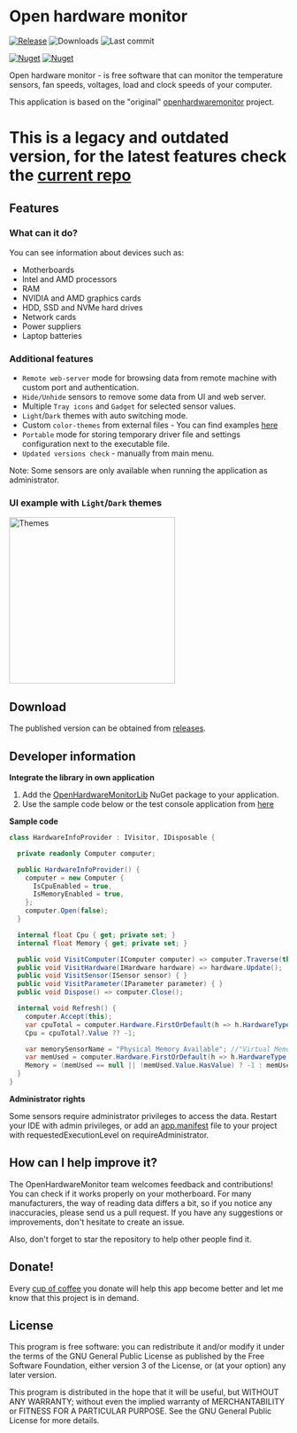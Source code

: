 # Open hardware monitor
[![Release](https://img.shields.io/github/v/release/NewOpenHardwareMonitor/openhardwaremonitor)](https://github.com/NewOpenHardwareMonitor/openhardwaremonitor/releases/latest)
![Downloads](https://img.shields.io/github/downloads/NewOpenHardwareMonitor/openhardwaremonitor/total?color=ff4f42)
![Last commit](https://img.shields.io/github/last-commit/NewOpenHardwareMonitor/openhardwaremonitor?color=00AD00)

[![Nuget](https://img.shields.io/nuget/v/OpenHardwareMonitorLib)](https://www.nuget.org/packages/OpenHardwareMonitorLib/)
[![Nuget](https://img.shields.io/nuget/dt/OpenHardwareMonitorLib?label=nuget-downloads)](https://www.nuget.org/packages/OpenHardwareMonitorLib/)

Open hardware monitor - is free software that can monitor the temperature sensors, fan speeds, voltages, load and clock speeds of your computer.

This application is based on the "original" [openhardwaremonitor](https://github.com/openhardwaremonitor/openhardwaremonitor) project.

# This is a legacy and outdated version, for the latest features check the [current repo](https://github.com/newopenhardwaremonitor/openhardwaremonitor)


## Features

### What can it do?

You can see information about devices such as:
 - Motherboards
 - Intel and AMD processors
 - RAM
 - NVIDIA and AMD graphics cards
 - HDD, SSD and NVMe hard drives
 - Network cards
 - Power suppliers
 - Laptop batteries

### Additional features

 - `Remote web-server` mode for browsing data from remote machine with custom port and authentication.
 - `Hide/Unhide` sensors to remove some data from UI and web server.
 - Multiple `Tray icons` and `Gadget` for selected sensor values.
 - `Light`/`Dark` themes with auto switching mode.
 - Custom `color-themes` from external files - You can find examples [here](https://github.com/NewOpenHardwareMonitor/openhardwaremonitor/tree/dev/OpenHardwareMonitor/Resources/themes)
 - `Portable` mode for storing temporary driver file and settings configuration next to the executable file.
 - `Updated versions check` - manually from main menu.

 Note: Some sensors are only available when running the application as administrator.

### UI example with `Light`/`Dark` themes

[<img src="https://github.com/NewOpenHardwareMonitor/openhardwaremonitor/raw/master/themes.png" alt="Themes" width="300"/>](https://github.com/NewOpenHardwareMonitor/openhardwaremonitor/raw/master/themes.png)

## Download

The published version can be obtained from [releases](https://github.com/NewOpenHardwareMonitor/openhardwaremonitor/releases).


## Developer information
**Integrate the library in own application**
1. Add the [OpenHardwareMonitorLib](https://www.nuget.org/packages/OpenHardwareMonitorLib/) NuGet package to your application.
2. Use the sample code below or the test console application from [here](https://github.com/NewOpenHardwareMonitor/openhardwaremonitor/tree/dev/LibTest)


**Sample code**
```c#
class HardwareInfoProvider : IVisitor, IDisposable {

  private readonly Computer computer;

  public HardwareInfoProvider() {
    computer = new Computer {
      IsCpuEnabled = true,
      IsMemoryEnabled = true,
    };
    computer.Open(false);
  }

  internal float Cpu { get; private set; }
  internal float Memory { get; private set; }

  public void VisitComputer(IComputer computer) => computer.Traverse(this);
  public void VisitHardware(IHardware hardware) => hardware.Update();
  public void VisitSensor(ISensor sensor) { }
  public void VisitParameter(IParameter parameter) { }
  public void Dispose() => computer.Close();

  internal void Refresh() {
    computer.Accept(this);
    var cpuTotal = computer.Hardware.FirstOrDefault(h => h.HardwareType == HardwareType.Cpu)?.Sensors.FirstOrDefault(s => s.SensorType == SensorType.Load && s.Name == "CPU Total");
    Cpu = cpuTotal?.Value ?? -1;

    var memorySensorName = "Physical Memory Available"; //"Virtual Memory Available";
    var memUsed = computer.Hardware.FirstOrDefault(h => h.HardwareType == HardwareType.Memory)?.Sensors.FirstOrDefault(s => s.SensorType == SensorType.Data && s.Name == memorySensorName);
    Memory = (memUsed == null || !memUsed.Value.HasValue) ? -1 : memUsed.Value.Value * 1024; //GB -> MB
  }
}
```

**Administrator rights**

Some sensors require administrator privileges to access the data. Restart your IDE with admin privileges, or add an [app.manifest](https://learn.microsoft.com/en-us/windows/win32/sbscs/application-manifests) file to your project with requestedExecutionLevel on requireAdministrator.


## How can I help improve it?
The OpenHardwareMonitor team welcomes feedback and contributions!<br/>
You can check if it works properly on your motherboard. For many manufacturers, the way of reading data differs a bit, so if you notice any inaccuracies, please send us a pull request. If you have any suggestions or improvements, don't hesitate to create an issue.

Also, don't forget to star the repository to help other people find it.


## Donate!
Every [cup of coffee](https://patreon.com/SergiyE) you donate will help this app become better and let me know that this project is in demand.

## License

This program is free software: you can redistribute it and/or modify it under the terms of the GNU General Public License as published by the Free Software Foundation, either version 3 of the License, or (at your option) any later version.

This program is distributed in the hope that it will be useful, but WITHOUT ANY WARRANTY; without even the implied warranty of MERCHANTABILITY or FITNESS FOR A PARTICULAR PURPOSE.  See the GNU General Public License for more details.